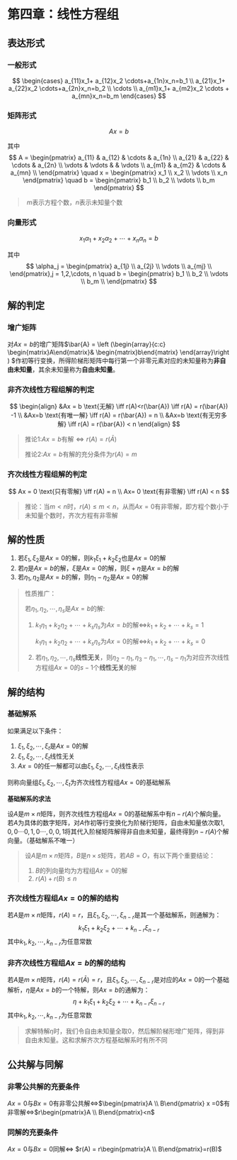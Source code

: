 # 第四章：线性方程组

## 表达形式

### 一般形式

$$
\begin{cases}
a_{11}x_1+ a_{12}x_2 \cdots+a_{1n}x_n=b_1 \\
a_{21}x_1+ a_{22}x_2 \cdots+a_{2n}x_n=b_2 \\
\cdots \\
a_{m1}x_1+ a_{m2}x_2 \cdots + a_{mn}x_n=b_m
\end{cases}
$$

### 矩阵形式

$$
Ax =b
$$

其中
$$
A = 
\begin{pmatrix}
a_{11} & a_{12} & \cdots & a_{1n} \\
a_{21} & a_{22} & \cdots & a_{2n} \\
\vdots & \vdots &  & \vdots \\
a_{m1} & a_{m2} & \cdots & a_{mn} \\
\end{pmatrix} \quad x = 
\begin{pmatrix}
x_1 \\
x_2 \\
\vdots \\
x_n
\end{pmatrix} \quad b =
\begin{pmatrix}
b_1 \\
b_2 \\
\vdots \\
b_m
\end{pmatrix}
$$

> ​	$m$表示方程个数，$n$表示未知量个数

### 向量形式

$$
x_1 \alpha_1 + x_2 \alpha_2 + \cdots　+ x_n \alpha_n = b
$$

其中
$$
\alpha_j = 
\begin{pmatrix}
a_{1j} \\
a_{2j} \\
\vdots \\
a_{mj} \\
\end{pmatrix},j = 1,2,\cdots, n \quad 
b  = 
\begin{pmatrix}
b_1 \\
b_2 \\
\vdots \\
b_m \\
\end{pmatrix}
$$

## 解的判定

### 增广矩阵

对$Ax=b$的增广矩阵$\bar{A} = \left (\begin{array}{c:c}
\begin{matrix}A\end{matrix}&
\begin{matrix}b\end{matrix}
\end{array}\right ) $作初等行变换，所得阶梯形矩阵中每行第一个非零元素对应的未知量称为**非自由未知量**，其余未知量称为**自由未知量**。

### 非齐次线性方程组解的判定

$$
\begin{align}
&Ax = b \text{无解} \iff r(A)<r(\bar{A}) \iff r(A) = r(\bar{A}) -1 \\
&Ax=b \text{有唯一解} \iff r(A) = r(\bar{A}) = n \\
&Ax=b \text{有无穷多解} \iff r(A) = r(\bar{A}) < n
\end{align}
$$

> 推论1:$Ax=b$有解$\iff r(A) = r(\bar{A})$
>
> 推论2:$Ax=b$有解的充分条件为$r(A)=m$

### 齐次线性方程组解的判定

$$
Ax = 0 \text{只有零解} \iff r(A) = n \\
Ax= 0 \text{有非零解} \iff r(A) < n
$$

> 推论：当$m<n$时，$r(A) \le m < n$，从而$Ax=0$有非零解，即方程个数小于未知量个数时，齐次方程有非零解

## 解的性质

1. 若$\xi_1,\xi_2$是$Ax=0$的解，则$k_1 \xi_1 + k_2\xi_2$也是$Ax=0$的解
2. 若$\eta$是$Ax=b$的解，$\xi$是$Ax=0$的解，则$\xi + \eta$是$Ax=b$的解
3. 若$\eta_1,\eta_2$是$Ax=b$的解，则$\eta_1 - \eta_2$是$Ax=0$的解

> 性质推广：
>
> 若$\eta_1,\eta_2,\cdots,\eta_s$是$Ax=b$的解:
>
> 1. $k_1 \eta_1 + k_2 \eta_2 + \cdots + k_s \eta_s$为$Ax=b$的解$\iff$$k_1 + k_2 +\cdots + k_s = 1$
>
>    $k_1 \eta_1 + k_2 \eta_2 + \cdots + k_s \eta_s$为$Ax=0$的解$\iff$$k_1 + k_2 +\cdots + k_s = 0$
>
> 2. 若$\eta_1,\eta_2,\cdots,\eta_s$**线性无关**，则$\eta_2 - \eta_1, \eta_3-\eta_1 ,\cdots ,\eta_s -\eta_1$为对应齐次线性方程组$Ax=0$的$s-1$个**线性无关**的解

## 解的结构

### 基础解系

如果满足以下条件：

1. $\xi_1,\xi_2,\cdots,\xi_t$是$Ax=0$的解
2. $\xi_1,\xi_2,\cdots,\xi_t$线性无关
3. $Ax=0$的任一解都可以由$\xi_1,\xi_2,\cdots,\xi_t$线性表示

则称向量组$\xi_1,\xi_2,\cdots,\xi_t$为齐次线性方程组$Ax=0$的基础解系

**基础解系的求法**

设$A$是$m\times n$矩阵，则齐次线性方程组$Ax=0$的基础解系中有$n-r(A)$个解向量。若$A$为具体的数字矩阵，对$A$作初等行变换化为阶梯行矩阵，自由未知量依次取$1,0,0\cdots 0,1,0 \cdots, 0,0,1$将其代入阶梯矩阵解得非自由未知量，最终得到$n-r(A)$个解向量。（基础解系不唯一）

> 设$A$是$m \times n$矩阵，$B$是$n \times s$矩阵，若$AB=O$，有以下两个重要结论：
>
> 1. $B$的列向量均为方程组$Ax=0$的解
> 2. $r(A)+r(B) \le n$

### 齐次线性方程组$Ax=0$的解的结构

若$A$是$m\times n$矩阵，$r(A)=r$，且$\xi_1,\xi_2,\cdots,\xi_{n-r}$是其一个基础解系，则通解为：
$$
k_1 \xi_1 + k_2 \xi_2 + \cdots + k_{n-r} \xi_{n-r}
$$
其中$k_1,k_2,\cdots,k_{n-r}$为任意常数

### 非齐次线性方程组$Ax=b$的解的结构

若$A$是$m\times n$矩阵，$r(A)=r(\bar{A})=r$，且$\xi_1,\xi_2,\cdots,\xi_{n-r}$是对应的$Ax=0$的一个基础解析，$\eta$是$Ax=b$的一个特解，则$Ax=b$的通解为：
$$
\eta + k_1 \xi_1 + k_2 \xi_2 + \cdots + k_{n-r} \xi_{n-r}
$$
其中$k_1,k_2,\cdots,k_{n-r}$为任意常数

> 求解特解$\eta$时，我们令自由未知量全取$0$，然后解阶梯形增广矩阵，得到非自由未知量。这和求解齐次方程基础解系时有所不同

## 公共解与同解

### 非零公共解的充要条件

$Ax=0$与$Bx=0$有非零公共解$\iff$$\begin{pmatrix}A \\ B\end{pmatrix} x =0$有非零解$\iff$$r\begin{pmatrix}A \\ B\end{pmatrix}<n$

### 同解的充要条件

$Ax=0$与$Bx=0$同解$\iff$ $r(A) = r\begin{pmatrix}A \\ B\end{pmatrix}=r(B)$
